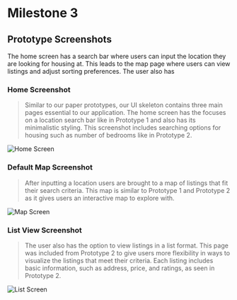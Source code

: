 # Milestone 3

## Prototype Screenshots

The home screen has a search bar where users can input the location they are looking for housing at. This leads to the map page where users can view listings and adjust sorting preferences. The user also has 

### Home Screenshot

> Similar to our paper prototypes, our UI skeleton contains three main pages essential to our application. The home screen has the focuses on a location search bar like in Prototype 1 and also has its minimalistic styling. This screenshot includes searching options for housing such as number of bedrooms like in Prototype 2. 

![Home Screen](/images/milestone3/home.jpg)

### Default Map Screenshot

> After inputting a location users are brought to a map of listings that fit their search criteria. This map is similar to Prototype 1 and Prototype 2 as it gives users an interactive map to explore with.

![Map Screen](/images/milestone3/map.jpg)

### List View Screenshot

> The user also has the option to view listings in a list format. This page was included from Prototype 2 to give users more flexibility in ways to visualize the listings that meet their criteria. Each listing includes basic information, such as address, price, and ratings, as seen in Prototype 2.

![List Screen](/images/milestone3/list.jpg)
